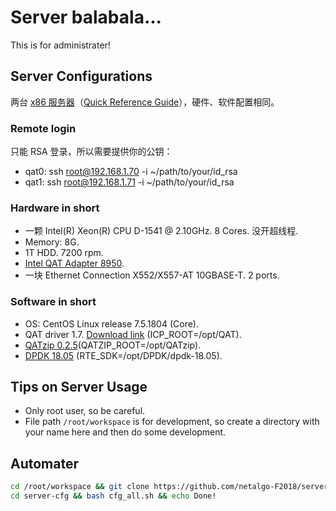 # Server balabala...
This is for administrater!

## Server Configurations

两台 [x86 服务器](https://www.supermicro.org.cn/products/system/1u/5018/sys-5018d-fn4t.cfm)（[Quick Reference Guide](https://www.supermicro.org.cn/QuickRefs/superserver/1U/QRG-1775.pdf)），硬件、软件配置相同。

### Remote login

只能 RSA 登录，所以需要提供你的公钥：

- qat0: ssh root@192.168.1.70 -i ~/path/to/your/id_rsa
- qat1: ssh root@192.168.1.71 -i ~/path/to/your/id_rsa

### Hardware in short

- 一颗 Intel(R) Xeon(R) CPU D-1541 @ 2.10GHz. 8 Cores. 没开超线程.
- Memory: 8G.
- 1T HDD. 7200 rpm.
- [Intel QAT Adapter 8950](https://www.intel.com/content/www/us/en/ethernet-products/gigabit-server-adapters/quickassist-adapter-8950-brief.html).
- 一块 Ethernet Connection X552/X557-AT 10GBASE-T. 2 ports.

### Software in short

- OS: CentOS Linux release 7.5.1804 (Core).
- QAT driver 1.7. [Download link](https://01.org/sites/default/files/downloads/intelr-quickassist-technology/qat1.7.l.4.2.0-00012.tar.gz) (ICP_ROOT=/opt/QAT).
- [QATzip 0.2.5](https://github.com/intel/QATzip)(QATZIP_ROOT=/opt/QATzip).
- [DPDK 18.05](https://github.com/DPDK/dpdk/releases/tag/v18.05) (RTE_SDK=/opt/DPDK/dpdk-18.05).

## Tips on Server Usage

- Only root user, so be careful.
- File path `/root/workspace` is for development, so create a directory with your name here and then do some development.

## Automater

```bash
cd /root/workspace && git clone https://github.com/netalgo-F2018/server-cfg.git && \
cd server-cfg && bash cfg_all.sh && echo Done!
```
